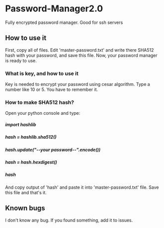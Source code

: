 # Password-Manager2.0
Fully encrypted password manager. Good for ssh servers

## How to use it
First, copy  all of files. Edit 'master-password.txt' and write there SHA512 hash with your password, and save this file.
Now, your password manager is ready to use.

### What is key, and how to use it
Key is needed to encrypt your password using cesar algorithm. Type a number like 10 or 5. You have to remember it.

### How to make SHA512 hash?
Open your python console and type:

##### import hashlib
##### hash = hashlib.sha512()
##### hash.update("--your password--".encode())
##### hash = hash.hexdigest()
##### hash

And copy output of 'hash' and paste it into 'master-password.txt' file. Save this file and that's it.

## Known bugs
I don't know any bug. If you found something, add it to issues.
